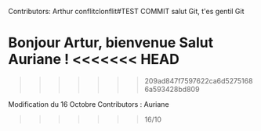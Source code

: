Contributors:
Arthur
conflitclonflit#TEST COMMIT
salut Git, t'es gentil Git



Bonjour Artur, bienvenue 
Salut Auriane !
<<<<<<< HEAD
=======
>>>>>>> 209ad847f7597622ca6d52751686a593428bd809


Modification du 16 Octobre
Contributors : 
Auriane
>>>>>>> 16/10
